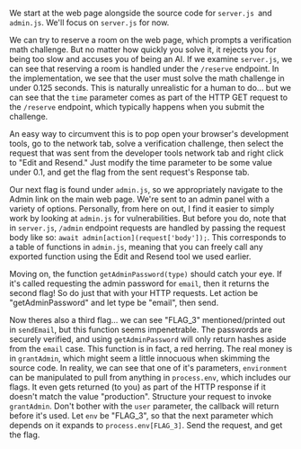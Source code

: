 We start at the web page alongside the source code for `server.js `and` admin.js`. We'll focus on `server.js` for now.

We can try to reserve a room on the web page, which prompts a verification math challenge. But no matter how quickly you solve it, it rejects you for being too slow and accuses you of being an AI.
If we examine `server.js`, we can see that reserving a room is handled under the `/reserve` endpoint. In the implementation, we see that the user must solve the math challenge in under 0.125 seconds.
This is naturally unrealistic for a human to do... but we can see that the `time` parameter comes as part of the HTTP GET request to the `/reserve` endpoint, which typically happens when you submit the challenge.

An easy way to circumvent this is to pop open your browser's development tools, go to the network tab, solve a verification challenge, then select the request that was sent from the developer tools network tab and right click
to "Edit and Resend." Just modify the time parameter to be some value under 0.1, and get the flag from the sent request's Response tab.

Our next flag is found under `admin.js`, so we appropriately navigate to the Admin link on the main web page. We're sent to an admin panel with a variety of options. Personally, from here on out, I find it easier to simply work
by looking at `admin.js` for vulnerabilities. But before you do, note that in `server.js`, `/admin` endpoint requests are handled by passing the request body like so: `await admin[action](request['body']);`. This corresponds to
a table of functions in `admin.js`, meaning that you can freely call any exported function using the Edit and Resend tool we used earlier.

Moving on, the function `getAdminPassword(type)` should catch your eye. If it's called requesting the admin password for `email`, then it returns the second flag! So do just that with your HTTP requests. Let action be
"getAdminPassword" and let type be "email", then send.

Now theres also a third flag... we can see "FLAG_3" mentioned/printed out in `sendEmail`, but this function seems impenetrable. The passwords are securely verified, and using `getAdminPassword` will only return
hashes aside from the `email` case. This function is in fact, a red herring. The real money is in `grantAdmin`, which might seem a little innocuous when skimming the source code. In reality, we can see that one of
it's parameters, `environment` can be manipulated to pull from anything in `process.env`, which includes our flags. It even gets returned (to you) as part of the HTTP response if it doesn't match the value "production".
Structure your request to invoke `grantAdmin`. Don't bother with the `user` parameter, the callback will return before it's used. Let `env` be "FLAG_3", so that the next parameter which depends on it expands to `process.env[FLAG_3]`.
Send the request, and get the flag.
